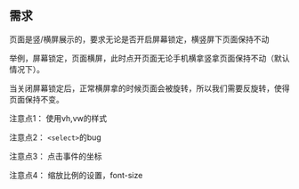 ## 需求

页面是竖/横屏展示的，要求无论是否开启屏幕锁定，横竖屏下页面保持不动

举例，屏幕锁定，页面横屏，此时点开页面无论手机横拿竖拿页面保持不动（默认情况下）。

当关闭屏幕锁定后，正常横屏拿的时候页面会被旋转，所以我们需要反旋转，使得页面保持不变。 


注意点1： 使用vh,vw的样式

注意点2： `<select>`的bug

注意点3： 点击事件的坐标

注意点4： 缩放比例的设置，font-size


